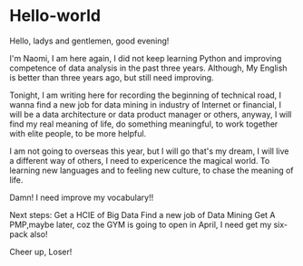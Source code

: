 # Hello-world

Hello, ladys and gentlemen, good evening!

I'm Naomi, I am here again, I did not keep learning Python and improving competence of data analysis in the past three years. Although, My English is better than three years ago, but still need improving.

Tonight, I am writing here for recording the beginning of technical road, I wanna find a new job for data mining in industry of Internet or financial, I will be a data architecture or data product manager or others, anyway, I will find my real meaning of life, do something meaningful, to work together with elite people, to be more helpful.

I am not going to overseas this year, but I will go that's my dream, I will live a different way of others, I need to expericence the magical world. To learning new languages and to feeling new culture, to chase the meaning of life.

Damn! I need improve my vocabulary!!

Next steps:
Get a HCIE of Big Data
Find a new job of Data Mining
Get A PMP,maybe later, coz the GYM is going to open in April, I need get my six-pack also!

Cheer up, Loser!
